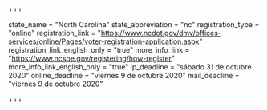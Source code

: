 +++

state_name = "North Carolina"
state_abbreviation = "nc"
registration_type = "online"
registration_link = "https://www.ncdot.gov/dmv/offices-services/online/Pages/voter-registration-application.aspx"
registration_link_english_only = "true"
more_info_link = "https://www.ncsbe.gov/registering/how-register"
more_info_link_english_only = "true"
ip_deadline = "sábado 31 de octubre 2020"
online_deadline = "viernes 9 de octubre 2020"
mail_deadline = "viernes 9 de octubre 2020"

+++